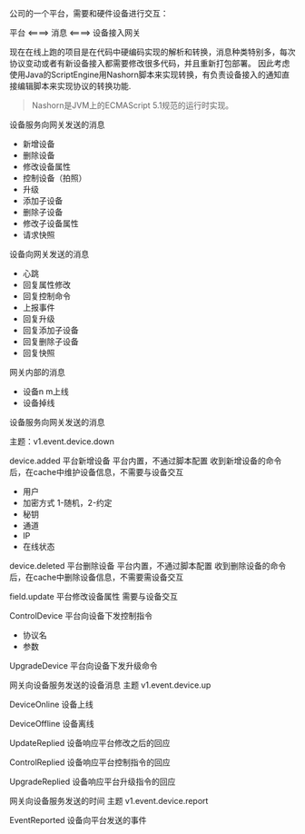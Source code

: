 公司的一个平台，需要和硬件设备进行交互：

平台 <====> 消息  <====> 设备接入网关

现在在线上跑的项目是在代码中硬编码实现的解析和转换，消息种类特别多，每次协议变动或者有新设备接入都需要修改很多代码，并且重新打包部署。
因此考虑使用Java的ScriptEngine用Nashorn脚本来实现转换，有负责设备接入的通知直接编辑脚本来实现协议的转换功能.

> Nashorn是JVM上的ECMAScript 5.1规范的运行时实现。

设备服务向网关发送的消息

- 新增设备
- 删除设备
- 修改设备属性
- 控制设备（拍照）
- 升级
- 添加子设备
- 删除子设备
- 修改子设备属性
- 请求快照

设备向网关发送的消息

- 心跳
- 回复属性修改
- 回复控制命令
- 上报事件
- 回复升级
- 回复添加子设备
- 回复删除子设备
- 回复快照

网关内部的消息

- 设备n m上线
- 设备掉线


设备服务向网关发送的消息

主题：v1.event.device.down

device.added 平台新增设备 平台内置，不通过脚本配置
收到新增设备的命令后，在cache中维护设备信息，不需要与设备交互

- 用户
- 加密方式 1-随机，2-约定
- 秘钥
- 通道
- IP
- 在线状态

device.deleted 平台删除设备 平台内置，不通过脚本配置
收到删除设备的命令后，在cache中删除设备信息，不需要需设备交互

field.update 平台修改设备属性
需要与设备交互

ControlDevice 平台向设备下发控制指令

- 协议名
- 参数

UpgradeDevice 平台向设备下发升级命令

网关向设备服务发送的设备消息
主题 v1.event.device.up

DeviceOnline 设备上线

DeviceOffline 设备离线

UpdateReplied  设备响应平台修改之后的回应

ControlReplied 设备响应平台控制指令的回应

UpgradeReplied 设备响应平台升级指令的回应

网关向设备服务发送的时间
主题 v1.event.device.report

EventReported 设备向平台发送的事件